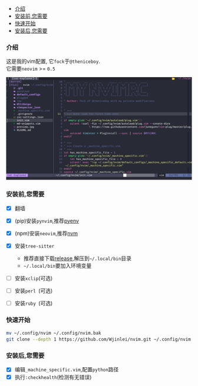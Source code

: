 <!-- TOC GFM -->

- [介绍](#介绍)
- [安装前,您需要](#安装前您需要)
- [快速开始](#快速开始)
- [安装后,您需要](#安装后您需要)

<!-- /TOC -->

### 介绍
这是我的vim配置, 它`fock`于`@theniceboy`.<br/>
它需要`neovim` >= `0.5`<br/>

![preview](./preview.jpg)

### 安装前,您需要
- [x] 翻墙
- [x] (pip)安装`pynvim`,推荐[pyenv](https://github.com/pyenv/pyenv)
- [x] (npm)安装`neovim`,推荐[nvm](https://github.com/nvm-sh/nvm)
- [x] 安装`tree-sitter`
    - 推荐直接下载[release](https://github.com/tree-sitter/tree-sitter/releases),解压到`~/.local/bin`目录
    - `~/.local/bin`要加入环境变量
- [ ] 安装`xclip`(可选)
- [ ] 安装`perl `(可选)
- [ ] 安装`ruby `(可选)


### 快速开始
```bash
mv ~/.config/nvim ~/.config/nvim.bak
git clone --depth 1 https://github.com/Wjinlei/nvim.git ~/.config/nvim
```
### 安装后,您需要
- [x] 编辑`_machine_specific.vim`,配置`python`路径
- [x] 执行`:checkhealth`(检测有无错误)

